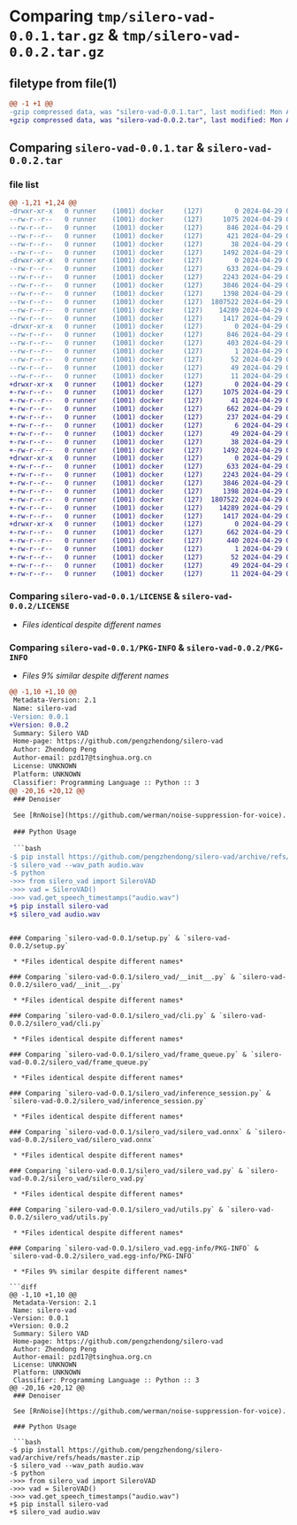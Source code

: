 # Comparing `tmp/silero-vad-0.0.1.tar.gz` & `tmp/silero-vad-0.0.2.tar.gz`

## filetype from file(1)

```diff
@@ -1 +1 @@
-gzip compressed data, was "silero-vad-0.0.1.tar", last modified: Mon Apr 29 03:08:17 2024, max compression
+gzip compressed data, was "silero-vad-0.0.2.tar", last modified: Mon Apr 29 03:14:57 2024, max compression
```

## Comparing `silero-vad-0.0.1.tar` & `silero-vad-0.0.2.tar`

### file list

```diff
@@ -1,21 +1,24 @@
-drwxr-xr-x   0 runner    (1001) docker     (127)        0 2024-04-29 03:08:17.484533 silero-vad-0.0.1/
--rw-r--r--   0 runner    (1001) docker     (127)     1075 2024-04-29 03:08:16.000000 silero-vad-0.0.1/LICENSE
--rw-r--r--   0 runner    (1001) docker     (127)      846 2024-04-29 03:08:17.484533 silero-vad-0.0.1/PKG-INFO
--rw-r--r--   0 runner    (1001) docker     (127)      421 2024-04-29 03:08:16.000000 silero-vad-0.0.1/README.md
--rw-r--r--   0 runner    (1001) docker     (127)       38 2024-04-29 03:08:17.484533 silero-vad-0.0.1/setup.cfg
--rw-r--r--   0 runner    (1001) docker     (127)     1492 2024-04-29 03:08:16.000000 silero-vad-0.0.1/setup.py
-drwxr-xr-x   0 runner    (1001) docker     (127)        0 2024-04-29 03:08:17.484533 silero-vad-0.0.1/silero_vad/
--rw-r--r--   0 runner    (1001) docker     (127)      633 2024-04-29 03:08:16.000000 silero-vad-0.0.1/silero_vad/__init__.py
--rw-r--r--   0 runner    (1001) docker     (127)     2243 2024-04-29 03:08:16.000000 silero-vad-0.0.1/silero_vad/cli.py
--rw-r--r--   0 runner    (1001) docker     (127)     3846 2024-04-29 03:08:16.000000 silero-vad-0.0.1/silero_vad/frame_queue.py
--rw-r--r--   0 runner    (1001) docker     (127)     1398 2024-04-29 03:08:16.000000 silero-vad-0.0.1/silero_vad/inference_session.py
--rw-r--r--   0 runner    (1001) docker     (127)  1807522 2024-04-29 03:08:16.000000 silero-vad-0.0.1/silero_vad/silero_vad.onnx
--rw-r--r--   0 runner    (1001) docker     (127)    14289 2024-04-29 03:08:16.000000 silero-vad-0.0.1/silero_vad/silero_vad.py
--rw-r--r--   0 runner    (1001) docker     (127)     1417 2024-04-29 03:08:16.000000 silero-vad-0.0.1/silero_vad/utils.py
-drwxr-xr-x   0 runner    (1001) docker     (127)        0 2024-04-29 03:08:17.484533 silero-vad-0.0.1/silero_vad.egg-info/
--rw-r--r--   0 runner    (1001) docker     (127)      846 2024-04-29 03:08:17.000000 silero-vad-0.0.1/silero_vad.egg-info/PKG-INFO
--rw-r--r--   0 runner    (1001) docker     (127)      403 2024-04-29 03:08:17.000000 silero-vad-0.0.1/silero_vad.egg-info/SOURCES.txt
--rw-r--r--   0 runner    (1001) docker     (127)        1 2024-04-29 03:08:17.000000 silero-vad-0.0.1/silero_vad.egg-info/dependency_links.txt
--rw-r--r--   0 runner    (1001) docker     (127)       52 2024-04-29 03:08:17.000000 silero-vad-0.0.1/silero_vad.egg-info/entry_points.txt
--rw-r--r--   0 runner    (1001) docker     (127)       49 2024-04-29 03:08:17.000000 silero-vad-0.0.1/silero_vad.egg-info/requires.txt
--rw-r--r--   0 runner    (1001) docker     (127)       11 2024-04-29 03:08:17.000000 silero-vad-0.0.1/silero_vad.egg-info/top_level.txt
+drwxr-xr-x   0 runner    (1001) docker     (127)        0 2024-04-29 03:14:57.033753 silero-vad-0.0.2/
+-rw-r--r--   0 runner    (1001) docker     (127)     1075 2024-04-29 03:14:55.000000 silero-vad-0.0.2/LICENSE
+-rw-r--r--   0 runner    (1001) docker     (127)       41 2024-04-29 03:14:55.000000 silero-vad-0.0.2/MANIFEST.in
+-rw-r--r--   0 runner    (1001) docker     (127)      662 2024-04-29 03:14:57.033753 silero-vad-0.0.2/PKG-INFO
+-rw-r--r--   0 runner    (1001) docker     (127)      237 2024-04-29 03:14:55.000000 silero-vad-0.0.2/README.md
+-rw-r--r--   0 runner    (1001) docker     (127)        6 2024-04-29 03:14:55.000000 silero-vad-0.0.2/VERSION
+-rw-r--r--   0 runner    (1001) docker     (127)       49 2024-04-29 03:14:55.000000 silero-vad-0.0.2/requirements.txt
+-rw-r--r--   0 runner    (1001) docker     (127)       38 2024-04-29 03:14:57.033753 silero-vad-0.0.2/setup.cfg
+-rw-r--r--   0 runner    (1001) docker     (127)     1492 2024-04-29 03:14:55.000000 silero-vad-0.0.2/setup.py
+drwxr-xr-x   0 runner    (1001) docker     (127)        0 2024-04-29 03:14:57.033753 silero-vad-0.0.2/silero_vad/
+-rw-r--r--   0 runner    (1001) docker     (127)      633 2024-04-29 03:14:55.000000 silero-vad-0.0.2/silero_vad/__init__.py
+-rw-r--r--   0 runner    (1001) docker     (127)     2243 2024-04-29 03:14:55.000000 silero-vad-0.0.2/silero_vad/cli.py
+-rw-r--r--   0 runner    (1001) docker     (127)     3846 2024-04-29 03:14:55.000000 silero-vad-0.0.2/silero_vad/frame_queue.py
+-rw-r--r--   0 runner    (1001) docker     (127)     1398 2024-04-29 03:14:55.000000 silero-vad-0.0.2/silero_vad/inference_session.py
+-rw-r--r--   0 runner    (1001) docker     (127)  1807522 2024-04-29 03:14:55.000000 silero-vad-0.0.2/silero_vad/silero_vad.onnx
+-rw-r--r--   0 runner    (1001) docker     (127)    14289 2024-04-29 03:14:55.000000 silero-vad-0.0.2/silero_vad/silero_vad.py
+-rw-r--r--   0 runner    (1001) docker     (127)     1417 2024-04-29 03:14:55.000000 silero-vad-0.0.2/silero_vad/utils.py
+drwxr-xr-x   0 runner    (1001) docker     (127)        0 2024-04-29 03:14:57.033753 silero-vad-0.0.2/silero_vad.egg-info/
+-rw-r--r--   0 runner    (1001) docker     (127)      662 2024-04-29 03:14:57.000000 silero-vad-0.0.2/silero_vad.egg-info/PKG-INFO
+-rw-r--r--   0 runner    (1001) docker     (127)      440 2024-04-29 03:14:57.000000 silero-vad-0.0.2/silero_vad.egg-info/SOURCES.txt
+-rw-r--r--   0 runner    (1001) docker     (127)        1 2024-04-29 03:14:57.000000 silero-vad-0.0.2/silero_vad.egg-info/dependency_links.txt
+-rw-r--r--   0 runner    (1001) docker     (127)       52 2024-04-29 03:14:57.000000 silero-vad-0.0.2/silero_vad.egg-info/entry_points.txt
+-rw-r--r--   0 runner    (1001) docker     (127)       49 2024-04-29 03:14:57.000000 silero-vad-0.0.2/silero_vad.egg-info/requires.txt
+-rw-r--r--   0 runner    (1001) docker     (127)       11 2024-04-29 03:14:57.000000 silero-vad-0.0.2/silero_vad.egg-info/top_level.txt
```

### Comparing `silero-vad-0.0.1/LICENSE` & `silero-vad-0.0.2/LICENSE`

 * *Files identical despite different names*

### Comparing `silero-vad-0.0.1/PKG-INFO` & `silero-vad-0.0.2/PKG-INFO`

 * *Files 9% similar despite different names*

```diff
@@ -1,10 +1,10 @@
 Metadata-Version: 2.1
 Name: silero-vad
-Version: 0.0.1
+Version: 0.0.2
 Summary: Silero VAD
 Home-page: https://github.com/pengzhendong/silero-vad
 Author: Zhendong Peng
 Author-email: pzd17@tsinghua.org.cn
 License: UNKNOWN
 Platform: UNKNOWN
 Classifier: Programming Language :: Python :: 3
@@ -20,16 +20,12 @@
 ### Denoiser
 
 See [RnNoise](https://github.com/werman/noise-suppression-for-voice).
 
 ### Python Usage
 
 ```bash
-$ pip install https://github.com/pengzhendong/silero-vad/archive/refs/heads/master.zip
-$ silero_vad --wav_path audio.wav
-$ python
->>> from silero_vad import SileroVAD
->>> vad = SileroVAD()
->>> vad.get_speech_timestamps("audio.wav")
+$ pip install silero-vad
+$ silero_vad audio.wav
 ```
```

### Comparing `silero-vad-0.0.1/setup.py` & `silero-vad-0.0.2/setup.py`

 * *Files identical despite different names*

### Comparing `silero-vad-0.0.1/silero_vad/__init__.py` & `silero-vad-0.0.2/silero_vad/__init__.py`

 * *Files identical despite different names*

### Comparing `silero-vad-0.0.1/silero_vad/cli.py` & `silero-vad-0.0.2/silero_vad/cli.py`

 * *Files identical despite different names*

### Comparing `silero-vad-0.0.1/silero_vad/frame_queue.py` & `silero-vad-0.0.2/silero_vad/frame_queue.py`

 * *Files identical despite different names*

### Comparing `silero-vad-0.0.1/silero_vad/inference_session.py` & `silero-vad-0.0.2/silero_vad/inference_session.py`

 * *Files identical despite different names*

### Comparing `silero-vad-0.0.1/silero_vad/silero_vad.onnx` & `silero-vad-0.0.2/silero_vad/silero_vad.onnx`

 * *Files identical despite different names*

### Comparing `silero-vad-0.0.1/silero_vad/silero_vad.py` & `silero-vad-0.0.2/silero_vad/silero_vad.py`

 * *Files identical despite different names*

### Comparing `silero-vad-0.0.1/silero_vad/utils.py` & `silero-vad-0.0.2/silero_vad/utils.py`

 * *Files identical despite different names*

### Comparing `silero-vad-0.0.1/silero_vad.egg-info/PKG-INFO` & `silero-vad-0.0.2/silero_vad.egg-info/PKG-INFO`

 * *Files 9% similar despite different names*

```diff
@@ -1,10 +1,10 @@
 Metadata-Version: 2.1
 Name: silero-vad
-Version: 0.0.1
+Version: 0.0.2
 Summary: Silero VAD
 Home-page: https://github.com/pengzhendong/silero-vad
 Author: Zhendong Peng
 Author-email: pzd17@tsinghua.org.cn
 License: UNKNOWN
 Platform: UNKNOWN
 Classifier: Programming Language :: Python :: 3
@@ -20,16 +20,12 @@
 ### Denoiser
 
 See [RnNoise](https://github.com/werman/noise-suppression-for-voice).
 
 ### Python Usage
 
 ```bash
-$ pip install https://github.com/pengzhendong/silero-vad/archive/refs/heads/master.zip
-$ silero_vad --wav_path audio.wav
-$ python
->>> from silero_vad import SileroVAD
->>> vad = SileroVAD()
->>> vad.get_speech_timestamps("audio.wav")
+$ pip install silero-vad
+$ silero_vad audio.wav
 ```
```

